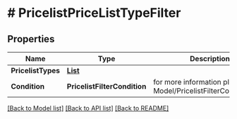 # # PricelistPriceListTypeFilter


## Properties 


Name | Type | Description | Notes
------------ | ------------- | ------------- | -------------
**PricelistTypes**| [**List<PricelistPriceListType>**](PricelistPriceListType.md) |   | [optional]
**Condition**| **PricelistFilterCondition** |  for more information please, see Model/PricelistFilterCondition.php  | [optional]


[[Back to Model list]](../../README.md#models) [[Back to API list]](../../README.md#endpoints) [[Back to README]](../../README.md)

